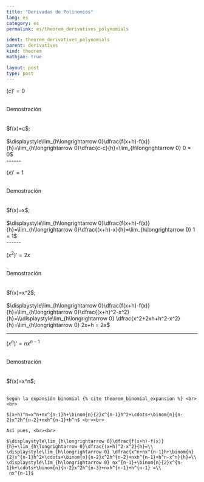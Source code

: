 ```yaml
---
title: "Derivadas de Polinomios"
lang: es
category: es
permalink: es/theorem_derivatives_polynomials

ident: theorem_derivatives_polynomials
parent: derivatives
kind: theorem
mathjax: true

layout: post
type: post
---
```


<div>

$(c)'=0$<br><br>

<div class="bcblue boxdissap">
	Demostración
</div><br><br>

<div class="dissap">
	$f(x)=c$;<br><br> $\displaystyle\lim_{h\longrightarrow 0}\dfrac{f(x+h)-f(x)}{h}=\lim_{h\longrightarrow 0}\dfrac{c-c}{h}=\lim_{h\longrightarrow 0} 0 = 0$
</div>

</div>
------

<div>

$(x)'=1$<br><br>

<div class="bcblue boxdissap">
	Demostración
</div><br><br>

<div class="dissap">
	$f(x)=x$;<br><br> $\displaystyle\lim_{h\longrightarrow 0}\dfrac{f(x+h)-f(x)}{h}=\lim_{h\longrightarrow 0}\dfrac{(x+h)-x}{h}=\lim_{h\longrightarrow 0} 1 = 1$
</div>

</div>
------

<div>

$(x^2)'=2x$<br><br>

<div class="bcblue boxdissap">
	Demostración
</div><br><br>

<div class="dissap">
	$f(x)=x^2$;<br><br> $\displaystyle\lim_{h\longrightarrow 0}\dfrac{f(x+h)-f(x)}{h}=\lim_{h\longrightarrow 0}\dfrac{(x+h)^2-x^2}{h}=\\\displaystyle\lim_{h\longrightarrow 0} \dfrac{x^2+2xh+h^2-x^2}{h}=\lim_{h\longrightarrow 0} 2x+h = 2x$
</div>

</div>

------

<div>

$(x^n)'=nx^{n-1}$<br><br>

<div class="bcblue boxdissap">
	Demostración
</div><br><br>

<div class="dissap">
	$f(x)=x^n$;<br><br> 

	Según la expansión binomial {% cite theorem_binomial_expansion %} <br><br> 

	$(x+h)^n=x^n+nx^{n-1}h+\binom{n}{2}x^{n-1}h^2+\cdots+\binom{n}{n-2}x^2h^{n-2}+nxh^{n-1}+h^n$ <br><br> 

	Así pues, <br><br> 

	$\displaystyle\lim_{h\longrightarrow 0}\dfrac{f(x+h)-f(x)}{h}=\lim_{h\longrightarrow 0}\dfrac{(x+h)^2-x^2}{h}=\\
	\displaystyle\lim_{h\longrightarrow 0} \dfrac{x^n+nx^{n-1}h+\binom{n}{2}x^{n-1}h^2+\cdots+\binom{n}{n-2}x^2h^{n-2}+nxh^{n-1}+h^n-x^n}{h}=\\
	\displaystyle\lim_{h\longrightarrow 0} nx^{n-1}+\binom{n}{2}x^{n-1}h+\cdots+\binom{n}{n-2}x^2h^{n-3}+nxh^{n-1}+h^{n-1} =\\
	 nx^{n-1}$
</div>

</div>

